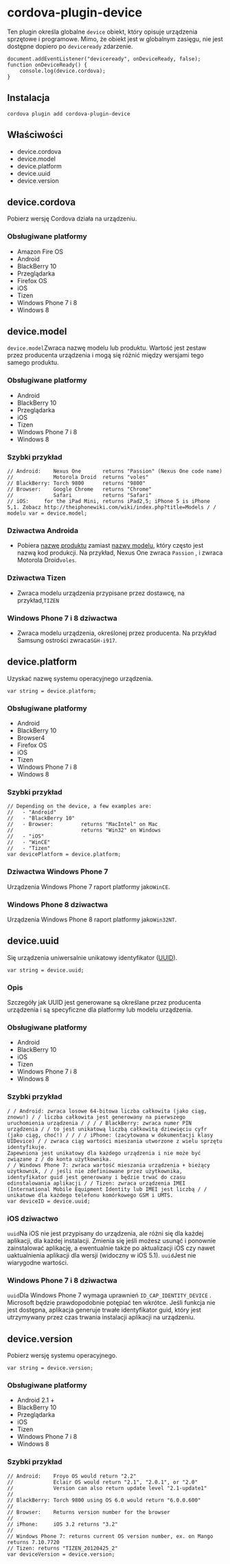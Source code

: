 <!---
    Licensed to the Apache Software Foundation (ASF) under one
    or more contributor license agreements.  See the NOTICE file
    distributed with this work for additional information
    regarding copyright ownership.  The ASF licenses this file
    to you under the Apache License, Version 2.0 (the
    "License"); you may not use this file except in compliance
    with the License.  You may obtain a copy of the License at

      http://www.apache.org/licenses/LICENSE-2.0

    Unless required by applicable law or agreed to in writing,
    software distributed under the License is distributed on an
    "AS IS" BASIS, WITHOUT WARRANTIES OR CONDITIONS OF ANY
    KIND, either express or implied.  See the License for the
    specific language governing permissions and limitations
    under the License.
-->

# cordova-plugin-device

Ten plugin określa globalne `device` obiekt, który opisuje urządzenia sprzętowe i programowe. Mimo, że obiekt jest w
globalnym zasięgu, nie jest dostępne dopiero po `deviceready` zdarzenie.

    document.addEventListener("deviceready", onDeviceReady, false);
    function onDeviceReady() {
        console.log(device.cordova);
    }

## Instalacja

    cordova plugin add cordova-plugin-device

## Właściwości

* device.cordova
* device.model
* device.platform
* device.uuid
* device.version

## device.cordova

Pobierz wersję Cordova działa na urządzeniu.

### Obsługiwane platformy

* Amazon Fire OS
* Android
* BlackBerry 10
* Przeglądarka
* Firefox OS
* iOS
* Tizen
* Windows Phone 7 i 8
* Windows 8

## device.model

`device.model`Zwraca nazwę modelu lub produktu. Wartość jest zestaw przez producenta urządzenia i mogą się różnić między
wersjami tego samego produktu.

### Obsługiwane platformy

* Android
* BlackBerry 10
* Przeglądarka
* iOS
* Tizen
* Windows Phone 7 i 8
* Windows 8

### Szybki przykład

    // Android:    Nexus One       returns "Passion" (Nexus One code name)
    //             Motorola Droid  returns "voles"
    // BlackBerry: Torch 9800      returns "9800"
    // Browser:    Google Chrome   returns "Chrome"
    //             Safari          returns "Safari"
    // iOS:     for the iPad Mini, returns iPad2,5; iPhone 5 is iPhone 5,1. Zobacz http://theiphonewiki.com/wiki/index.php?title=Models / / modelu var = device.model;

### Dziwactwa Androida

* Pobiera [nazwę produktu][1] zamiast [nazwy modelu][2], który często jest nazwą kod produkcji. Na przykład, Nexus One
  zwraca `Passion` , i zwraca Motorola Droid`voles`.

[1]: http://developer.android.com/reference/android/os/Build.html#PRODUCT

[2]: http://developer.android.com/reference/android/os/Build.html#MODEL

### Dziwactwa Tizen

* Zwraca modelu urządzenia przypisane przez dostawcę, na przykład,`TIZEN`

### Windows Phone 7 i 8 dziwactwa

* Zwraca modelu urządzenia, określonej przez producenta. Na przykład Samsung ostrości zwraca`SGH-i917`.

## device.platform

Uzyskać nazwę systemu operacyjnego urządzenia.

    var string = device.platform;

### Obsługiwane platformy

* Android
* BlackBerry 10
* Browser4
* Firefox OS
* iOS
* Tizen
* Windows Phone 7 i 8
* Windows 8

### Szybki przykład

    // Depending on the device, a few examples are:
    //   - "Android"
    //   - "BlackBerry 10"
    //   - Browser:         returns "MacIntel" on Mac
    //                      returns "Win32" on Windows
    //   - "iOS"
    //   - "WinCE"
    //   - "Tizen"
    var devicePlatform = device.platform;

### Dziwactwa Windows Phone 7

Urządzenia Windows Phone 7 raport platformy jako`WinCE`.

### Windows Phone 8 dziwactwa

Urządzenia Windows Phone 8 raport platformy jako`Win32NT`.

## device.uuid

Się urządzenia uniwersalnie unikatowy identyfikator ([UUID][3]).

[3]: http://en.wikipedia.org/wiki/Universally_Unique_Identifier

    var string = device.uuid;

### Opis

Szczegóły jak UUID jest generowane są określane przez producenta urządzenia i są specyficzne dla platformy lub modelu
urządzenia.

### Obsługiwane platformy

* Android
* BlackBerry 10
* iOS
* Tizen
* Windows Phone 7 i 8
* Windows 8

### Szybki przykład

    / / Android: zwraca losowe 64-bitowa liczba całkowita (jako ciąg, znowu!) / / liczba całkowita jest generowany na pierwszego uruchomienia urządzenia / / / / BlackBerry: zwraca numer PIN urządzenia / / to jest unikatową liczbą całkowitą dziewięciu cyfr (jako ciąg, choć!) / / / / iPhone: (zacytowana w dokumentacji klasy UIDevice) / / zwraca ciąg wartości mieszania utworzone z wielu sprzętu identyfikuje.
    Zapewniona jest unikatowy dla każdego urządzenia i nie może być związane z / do konta użytkownika.
    / / Windows Phone 7: zwraca wartość mieszania urządzenia + bieżący użytkownik, / / jeśli nie zdefiniowane przez użytkownika, identyfikator guid jest generowany i będzie trwać do czasu odinstalowania aplikacji / / Tizen: zwraca urządzenia IMEI (International Mobile Equipment Identity lub IMEI jest liczbą / / unikatowe dla każdego telefonu komórkowego GSM i UMTS.
    var deviceID = device.uuid;

### iOS dziwactwo

`uuid`Na iOS nie jest przypisany do urządzenia, ale różni się dla każdej aplikacji, dla każdej instalacji. Zmienia się
jeśli możesz usunąć i ponownie zainstalować aplikację, a ewentualnie także po aktualizacji iOS czy nawet uaktualnienia
aplikacji dla wersji (widoczny w iOS 5.1). `uuid`Jest nie wiarygodne wartości.

### Windows Phone 7 i 8 dziwactwa

`uuid`Dla Windows Phone 7 wymaga uprawnień `ID_CAP_IDENTITY_DEVICE` . Microsoft będzie prawdopodobnie potępiać ten
wkrótce. Jeśli funkcja nie jest dostępna, aplikacja generuje trwałe identyfikator guid, który jest utrzymywany przez
czas trwania instalacji aplikacji na urządzeniu.

## device.version

Pobierz wersję systemu operacyjnego.

    var string = device.version;

### Obsługiwane platformy

* Android 2.1 +
* BlackBerry 10
* Przeglądarka
* iOS
* Tizen
* Windows Phone 7 i 8
* Windows 8

### Szybki przykład

    // Android:    Froyo OS would return "2.2"
    //             Eclair OS would return "2.1", "2.0.1", or "2.0"
    //             Version can also return update level "2.1-update1"
    //
    // BlackBerry: Torch 9800 using OS 6.0 would return "6.0.0.600"
    //
    // Browser:    Returns version number for the browser
    //
    // iPhone:     iOS 3.2 returns "3.2"
    //
    // Windows Phone 7: returns current OS version number, ex. on Mango returns 7.10.7720
    // Tizen: returns "TIZEN_20120425_2"
    var deviceVersion = device.version;
